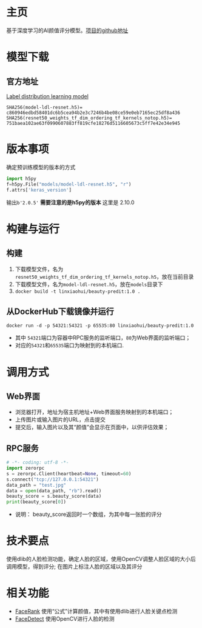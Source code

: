 # 主页
   基于深度学习的AI颜值评分模型。[项目的github地址](https://github.com/ustcqidi/BeautyPredict)

# 模型下载

## 官方地址
   [Label distribution learning model](https://pan.baidu.com/s/1d6jBWNxy3eXS5tz3TvCwsw)

```
SHA256(model-ldl-resnet.h5)= c860946edbd58401dc6b5cea94b2e3c7246b4be08ce59e0eb7165ec25df8a436
SHA256(resnet50_weights_tf_dim_ordering_tf_kernels_notop.h5)= 751baea102ae63f0990607883ff819cfe18276d5116605673c5ff7e42e34e945
```

# 版本事项
确定预训练模型的版本的方式
```python
import h5py
f=h5py.File("models/model-ldl-resnet.h5", "r")
f.attrs['keras_version']
```
输出`b'2.0.5'`
   **需要注意的是h5py的版本** 这里是 2.10.0

# 构建与运行
## 构建
   1. 下载模型文件，名为`resnet50_weights_tf_dim_ordering_tf_kernels_notop.h5`，放在当前目录
   2. 下载模型文件，名为`model-ldl-resnet.h5`，放在`models`目录下
   3. `docker build -t linxiaohui/beauty-predit:1.0 .`

## 从DockerHub下载镜像并运行
   `docker run -d -p 54321:54321 -p 65535:80 linxiaohui/beauty-predit:1.0`
   * 其中 `54321`端口为容器中RPC服务的监听端口，`80`为Web界面的监听端口；
   * 对应的`54321`和`65535`端口为映射到的本机端口.

# 调用方式
## Web界面
   * 浏览器打开，地址为宿主机地址+Web界面服务映射到的本机端口；
   * 上传图片或输入图片的URL，点击提交
   * 提交后，输入图片以及其“颜值”会显示在页面中，以供评估效果；

## RPC服务
```python
# -*- coding: utf-8 -*-
import zerorpc
s = zerorpc.Client(heartbeat=None, timeout=60)
s.connect("tcp://127.0.0.1:54321")
data_path = "test.jpg"
data = open(data_path, "rb").read()
beauty_score = s.beauty_score(data)
print(beauty_score[0])
```
   * 说明： beauty_score返回时一个数组，为其中每一张脸的评分

# 技术要点
使用dlib的人脸检测功能，确定人脸的区域，使用OpenCV调整人脸区域的大小后调用模型，得到评分;
在图片上标注人脸的区域以及其评分

# 相关功能
   * [FaceRank](../FaceRank) 使用“公式”计算颜值，其中有使用dlib进行人脸关键点检测
   * [FaceDetect](../FaceDetect)  使用OpenCV进行人脸的检测
